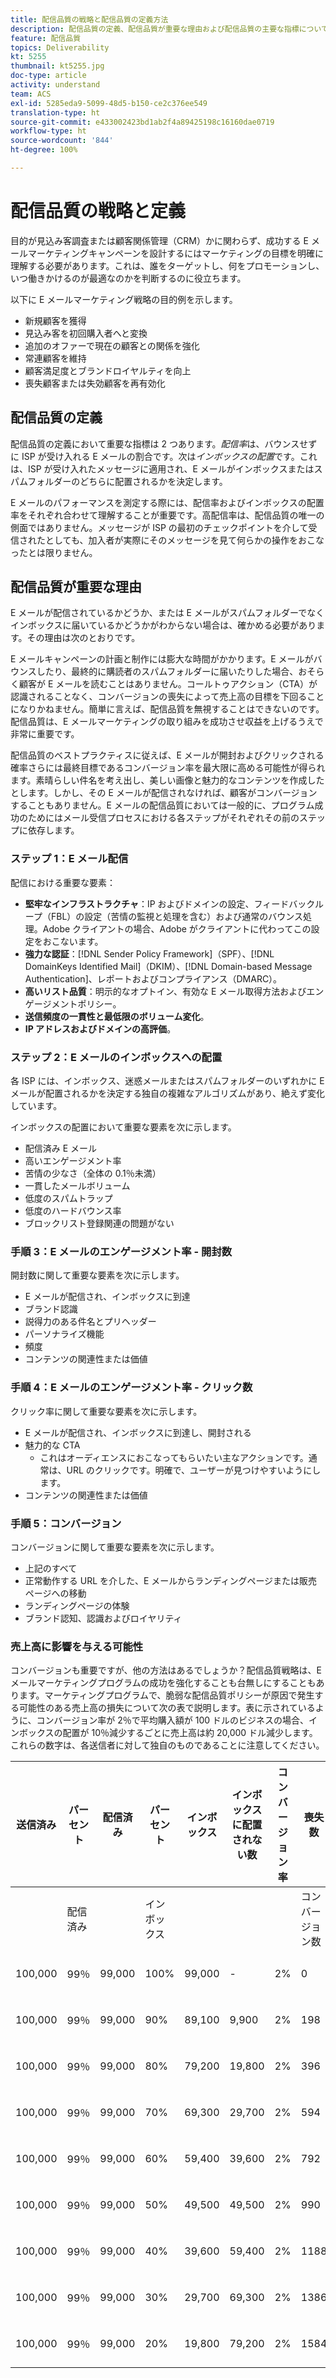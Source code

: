 ```yaml
---
title: 配信品質の戦略と配信品質の定義方法
description: 配信品質の定義、配信品質が重要な理由および配信品質の主要な指標について説明します。
feature: 配信品質
topics: Deliverability
kt: 5255
thumbnail: kt5255.jpg
doc-type: article
activity: understand
team: ACS
exl-id: 5285eda9-5099-48d5-b150-ce2c376ee549
translation-type: ht
source-git-commit: e433002423bd1ab2f4a89425198c16160dae0719
workflow-type: ht
source-wordcount: '844'
ht-degree: 100%

---
```


# 配信品質の戦略と定義

目的が見込み客調査または顧客関係管理（CRM）かに関わらず、成功する E メールマーケティングキャンペーンを設計するにはマーケティングの目標を明確に理解する必要があります。これは、誰をターゲットし、何をプロモーションし、いつ働きかけるのが最適なのかを判断するのに役立ちます。

以下に E メールマーケティング戦略の目的例を示します。

* 新規顧客を獲得
* 見込み客を初回購入者へと変換
* 追加のオファーで現在の顧客との関係を強化
* 常連顧客を維持
* 顧客満足度とブランドロイヤルティを向上
* 喪失顧客または失効顧客を再有効化

## 配信品質の定義

配信品質の定義において重要な指標は 2 つあります。*配信率*&#x200B;は、バウンスせずに ISP が受け入れる E メールの割合です。次は&#x200B;*インボックスの配置*&#x200B;です。これは、ISP が受け入れたメッセージに適用され、E メールがインボックスまたはスパムフォルダーのどちらに配置されるかを決定します。

E メールのパフォーマンスを測定する際には、配信率およびインボックスの配置率をそれぞれ合わせて理解することが重要です。高配信率は、配信品質の唯一の側面ではありません。メッセージが ISP の最初のチェックポイントを介して受信されたとしても、加入者が実際にそのメッセージを見て何らかの操作をおこなったとは限りません。

## 配信品質が重要な理由

E メールが配信されているかどうか、または E メールがスパムフォルダーでなくインボックスに届いているかどうかがわからない場合は、確かめる必要があります。その理由は次のとおりです。

E メールキャンペーンの計画と制作には膨大な時間がかかります。E メールがバウンスしたり、最終的に購読者のスパムフォルダーに届いたりした場合、おそらく顧客が E メールを読むことはありません。コールトゥアクション（CTA）が認識されることなく、コンバージョンの喪失によって売上高の目標を下回ることになりかねません。簡単に言えば、配信品質を無視することはできないのです。配信品質は、E メールマーケティングの取り組みを成功させ収益を上げるうえで非常に重要です。

配信品質のベストプラクティスに従えば、E メールが開封およびクリックされる確率さらには最終目標であるコンバージョン率を最大限に高める可能性が得られます。素晴らしい件名を考え出し、美しい画像と魅力的なコンテンツを作成したとします。しかし、その E メールが配信されなければ、顧客がコンバージョンすることもありません。E メールの配信品質においては一般的に、プログラム成功のためにはメール受信プロセスにおける各ステップがそれぞれその前のステップに依存します。

### ステップ 1：E メール配信

配信における重要な要素：

* **堅牢なインフラストラクチャ**：IP およびドメインの設定、フィードバックループ（FBL）の設定（苦情の監視と処理を含む）および通常のバウンス処理。Adobe クライアントの場合、Adobe がクライアントに代わってこの設定をおこないます。
* **強力な認証**：[!DNL Sender Policy Framework]（SPF）、[!DNL DomainKeys Identified Mail]（DKIM）、[!DNL Domain-based Message Authentication]、レポートおよびコンプライアンス（DMARC）。
* **高いリスト品質**：明示的なオプトイン、有効な E メール取得方法およびエンゲージメントポリシー。
* **送信頻度の一貫性と最低限のボリューム変化**。
* **IP アドレスおよびドメインの高評価**。

### ステップ 2：E メールのインボックスへの配置

各 ISP には、インボックス、迷惑メールまたはスパムフォルダーのいずれかに E メールが配置されるかを決定する独自の複雑なアルゴリズムがあり、絶えず変化しています。

インボックスの配置において重要な要素を次に示します。

* 配信済み E メール
* 高いエンゲージメント率
* 苦情の少なさ（全体の 0.1％未満）
* 一貫したメールボリューム
* 低度のスパムトラップ
* 低度のハードバウンス率
* ブロックリスト登録関連の問題がない

### 手順 3：E メールのエンゲージメント率 - 開封数

開封数に関して重要な要素を次に示します。

* E メールが配信され、インボックスに到達
* ブランド認識
* 説得力のある件名とプリヘッダー
* パーソナライズ機能
* 頻度
* コンテンツの関連性または価値

### 手順 4：E メールのエンゲージメント率 - クリック数

クリック率に関して重要な要素を次に示します。

* E メールが配信され、インボックスに到達し、開封される
* 魅力的な CTA
   * これはオーディエンスにおこなってもらいたい主なアクションです。通常は、URL のクリックです。明確で、ユーザーが見つけやすいようにします。
* コンテンツの関連性または価値

### 手順 5：コンバージョン

コンバージョンに関して重要な要素を次に示します。

* 上記のすべて
* 正常動作する URL を介した、E メールからランディングページまたは販売ページへの移動
* ランディングページの体験
* ブランド認知、認識およびロイヤリティ

### 売上高に影響を与える可能性

コンバージョンも重要ですが、他の方法はあるでしょうか？配信品質戦略は、E メールマーケティングプログラムの成功を強化することも台無しにすることもあります。マーケティングプログラムで、脆弱な配信品質ポリシーが原因で発生する可能性のある売上高の損失について次の表で説明します。表に示されているように、コンバージョン率が 2％で平均購入額が 100 ドルのビジネスの場合、インボックスの配置が 10％減少するごとに売上高は約 20,000 ドル減少します。これらの数字は、各送信者に対して独自のものであることに注意してください。

| 送信済み | パーセント | 配信済み | パーセント | インボックス | インボックスに配置されない数 | コンバージョン率 | 喪失数 | 平均 | 損失 |
|------|-----------|-----------|----------|-------|---------------------|-----------------|-----------------|----------|-----------|
|  | 配信済み |  | インボックス |  |  |  | コンバージョン数 | 購入 | 売上高 |
| 100,000 | 99％ | 99,000 | 100% | 99,000 | - | 2% | 0 | 100 ドル | - ドル |
| 100,000 | 99％ | 99,000 | 90% | 89,100 | 9,900 | 2% | 198 | 100 ドル | 19,800 ドル |
| 100,000 | 99％ | 99,000 | 80% | 79,200 | 19,800 | 2% | 396 | 100 ドル | 39,600 ドル |
| 100,000 | 99％ | 99,000 | 70% | 69,300 | 29,700 | 2% | 594 | 100 ドル | 59,400 ドル |
| 100,000 | 99％ | 99,000 | 60% | 59,400 | 39,600 | 2% | 792 | 100 ドル | 79,200 ドル |
| 100,000 | 99％ | 99,000 | 50% | 49,500 | 49,500 | 2% | 990 | 100 ドル | 99,000 ドル |
| 100,000 | 99％ | 99,000 | 40% | 39,600 | 59,400 | 2% | 1188 | 100 ドル | 118,800 ドル |
| 100,000 | 99％ | 99,000 | 30% | 29,700 | 69,300 | 2% | 1386 | 100 ドル | 138,600 ドル |
| 100,000 | 99％ | 99,000 | 20% | 19,800 | 79,200 | 2% | 1584 | 100 ドル | 158,400 ドル |
